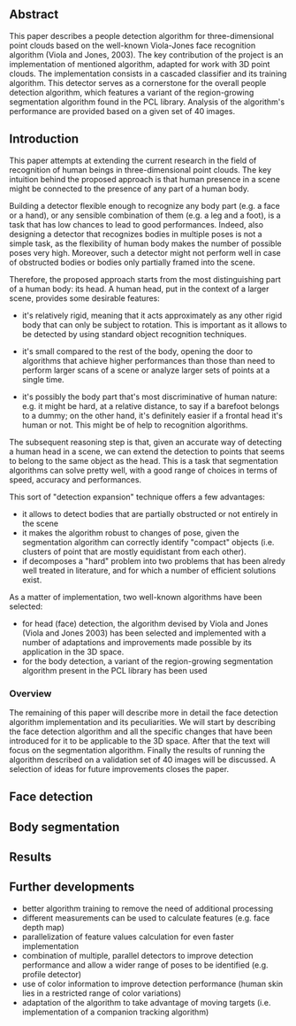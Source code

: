 ## Abstract
This paper describes a people detection algorithm for three-dimensional point
clouds based on the well-known Viola-Jones face recognition algorithm (Viola and
Jones, 2003). The key contribution of the project is an implementation of
mentioned algorithm, adapted for work with 3D point clouds. The implementation
consists in a cascaded classifier and its training algorithm. This detector
serves as a cornerstone for the overall people detection algorithm, which
features a variant of the region-growing segmentation algorithm found in the PCL
library. Analysis of the algorithm's performance are provided based on a
given set of 40 images.

## Introduction

This paper attempts at extending the current research in the field of
recognition of human beings in three-dimensional point clouds. The key intuition
behind the proposed approach is that human presence in a scene might be
connected to the presence of any part of a human body.

Building a detector flexible enough to recognize any body part (e.g. a face or a
hand), or any sensible combination of them (e.g. a leg and a foot), is a task
that has low chances to lead to good performances. Indeed, also designing a
detector that recognizes bodies in multiple poses is not a simple task, as the
flexibility of human body makes the number of possible poses very high.
Moreover, such a detector might not perform well in case of obstructed bodies or
bodies only partially framed into the scene.

Therefore, the proposed approach starts from the most distinguishing part of
a human body: its head. A human head, put in the context of a larger scene,
provides some desirable features:

* it's relatively rigid, meaning that it acts approximately as any other rigid
  body that can only be subject to rotation. This is important as it allows to
  be detected by using standard object recognition techniques.

* it's small compared to the rest of the body, opening the door to algorithms
  that achieve higher performances than those than need to perform larger scans
  of a scene or analyze larger sets of points at a single time.

* it's possibly the body part that's most discriminative of human nature: e.g.
  it might be hard, at a relative distance, to say if a barefoot belongs to a
  dummy; on the other hand, it's definitely easier if a frontal head it's human
  or not. This might be of help to recognition algorithms.

The subsequent reasoning step is that, given an accurate way of detecting a
human head in a scene, we can extend the detection to points that seems to
belong to the same object as the head. This is a task that segmentation
algorithms can solve pretty well, with a good range of choices in terms of
speed, accuracy and performances.

This sort of "detection expansion" technique offers a few advantages:

* it allows to detect bodies that are partially obstructed or not entirely in
  the scene
* it makes the algorithm robust to changes of pose, given the segmentation
  algorithm can correctly identify "compact" objects (i.e. clusters of point
  that are mostly equidistant from each other).
* if decomposes a "hard" problem into two problems that has been alredy well
  treated in literature, and for which a number of efficient solutions exist.

As a matter of implementation, two well-known algorithms have been selected:

* for head (face) detection, the algorithm devised by Viola and Jones (Viola and
  Jones 2003) has been selected and implemented with a number of adaptations and
  improvements made possible by its application in the 3D space.
* for the body detection, a variant of the region-growing segmentation algorithm
  present in the PCL library has been used

### Overview

The remaining of this paper will describe more in detail the face detection
algorithm implementation and its peculiarities. We will start by describing the
face detection algorithm and all the specific changes that have been introduced
for it to be applicable to the 3D space. After that the text will focus on the
segmentation algorithm. Finally the results of running the algorithm described
on a validation set of 40 images will be discussed. A selection of ideas for
future improvements closes the paper.

## Face detection

## Body segmentation

## Results

## Further developments

* better algorithm training to remove the need of additional processing
* different measurements can be used to calculate features (e.g. face depth map)
* parallelization of feature values calculation for even faster implementation
* combination of multiple, parallel detectors to improve detection performance
  and allow a wider range of poses to be identified (e.g. profile detector)
* use of color information to improve detection performance (human skin lies in
  a restricted range of color variations)
* adaptation of the algorithm to take advantage of moving targets (i.e.
  implementation of a companion tracking algorithm)
